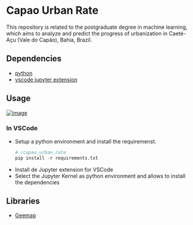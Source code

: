 # Capao Urban Rate

This repository is related to the postgraduate degree in machine learning, which aims to analyze and predict the progress of urbanization in Caeté-Açu (Vale do Capão), Bahia, Brazil.

## Dependencies
- [python](https://www.python.org/)
- [vscode jupyter extension](https://github.com/Microsoft/vscode-jupyter)

## Usage

[![image](https://colab.research.google.com/assets/colab-badge.svg)](https://colab.research.google.com/drive/1Yi_h1NEew_tpmv-3azCUt03KnSspZWE6?usp=sharing)

### In VSCode
- Setup a python environment and install the requiremenst.
  ```python
  # /capao_urban_rate
  pip install -r requirements.txt
  ```
- Install de Jupyter extension for VSCode
- Select the Jupyter Kernel as python environment and allows to install the dependencies


## Libraries
- [Geemap](https://geemap.org/installation/)